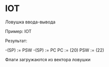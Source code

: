 # IOT

Ловушка ввода-вывода

Пример: IOT

Результат:

-(SP) := PSW
-(SP) := PC
PC := (20)
PSW := (22)

Флаги загружаются из вектора ловушки